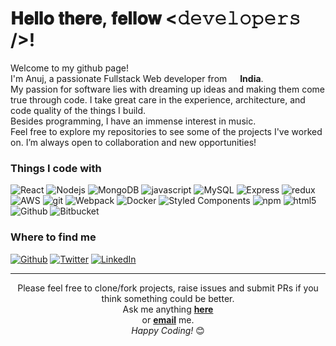 <h1>𝐇𝐞𝐥𝐥𝐨 𝐭𝐡𝐞𝐫𝐞, 𝐟𝐞𝐥𝐥𝐨𝐰
  <𝚍𝚎𝚟𝚎𝚕𝚘𝚙𝚎𝚛𝚜 />!
</h1>

<p>
  Welcome to my github page! </br> I'm Anuj, a passionate Fullstack Web developer from <img
    src="https://cdn-icons-png.flaticon.com/512/330/330439.png" width="13" /> <b>India</b>.
  <br />
  My passion for software lies with dreaming up ideas and making them come true through code. I take great care in the
  experience, architecture, and code quality of the things I build.
  <br />
  Besides programming, I have an immense interest in music.
  <br />
  Feel free to explore my repositories to see some of the projects I've worked on. I’m always open to collaboration and new opportunities!
</p>

<h3>Things I code with</h3>
<p>
  <img alt="React" src="https://img.shields.io/badge/-React-45b8d8?style=flat-square&logo=react&logoColor=white" />
  <img alt="Nodejs" src="https://img.shields.io/badge/-Nodejs-43853d?style=flat-square&logo=Node.js&logoColor=white" />
  <img alt="MongoDB"
    src="https://img.shields.io/badge/-MongoDB-13aa52?style=flat-square&logo=mongodb&logoColor=white" />
  <img alt="javascript"
    src="https://img.shields.io/badge/JavaScript-F7DF1E?style=flat-square&logo=javascript&logoColor=black" />
  <img alt="MySQL" src="https://img.shields.io/badge/MySQL-00000F?style=flat-square&logo=mysql&logoColor=white" />
  <img alt="Express" src="https://img.shields.io/badge/Express.js-404D59?style=flat-square" />
  <img alt="redux" src="https://img.shields.io/badge/-Redux-764ABC?style=flat-square&logo=redux&logoColor=white" />
  <img alt="AWS"
    src="https://img.shields.io/badge/Amazon_AWS-232F3E?style=flat-square&logo=amazon-aws&logoColor=white" />
  <img alt="git" src="https://img.shields.io/badge/-Git-F05032?style=flat-square&logo=git&logoColor=white" />
  <img alt="Webpack"
    src="https://img.shields.io/badge/-Webpack-8DD6F9?style=flat-square&logo=webpack&logoColor=white" />
  <img alt="Docker" src="https://img.shields.io/badge/-Docker-46a2f1?style=flat-square&logo=docker&logoColor=white" />
  <img alt="Styled Components"
    src="https://img.shields.io/badge/-Styled_Components-db7092?style=flat-square&logo=styled-components&logoColor=white" />
  <img alt="npm" src="https://img.shields.io/badge/-NPM-CB3837?style=flat-square&logo=npm&logoColor=white" />
  <img alt="html5" src="https://img.shields.io/badge/-HTML5-E34F26?style=flat-square&logo=html5&logoColor=white" />
  <img alt="Github" src="https://img.shields.io/badge/GitHub-100000?style=flat-square&logo=github&logoColor=white" />
  <img alt="Bitbucket"
    src="https://img.shields.io/badge/Bitbucket-330F63?style=flat-square&logo=bitbucket&logoColor=white" />
</p>

<h3>Where to find me</h3>
<p><a href="https://github.com/AnujKVDev" target="_blank"><img alt="Github"
      src="https://img.shields.io/badge/GitHub-%2312100E.svg?&style=flat-square&logo=Github&logoColor=white" /></a> <a
    href="https://twitter.com/" target="_blank"><img alt="Twitter"
      src="https://img.shields.io/badge/twitter-%231DA1F2.svg?&style=flat-square&logo=twitter&logoColor=white" /></a> <a
    href="https://www.linkedin.com/in/anuj-kumar-119733192/" target="_blank"><img alt="LinkedIn"
      src="https://img.shields.io/badge/linkedin-%230077B5.svg?&style=flat-square&logo=linkedin&logoColor=white" /></a>
</p>

------------
<p align="center">Please feel free to clone/fork projects, raise issues and submit PRs if you think something could be
  better. <br />
  Ask me anything <a href="https://github.com/AnujKVDev/AnujKVDev/issues/new"><b>here</b></a><br>
  or <a href="mailto:anujvermaksj@gmail.com"><b>email</b></a> me. <br />
  <i>Happy Coding!</i> 😊
</p>
